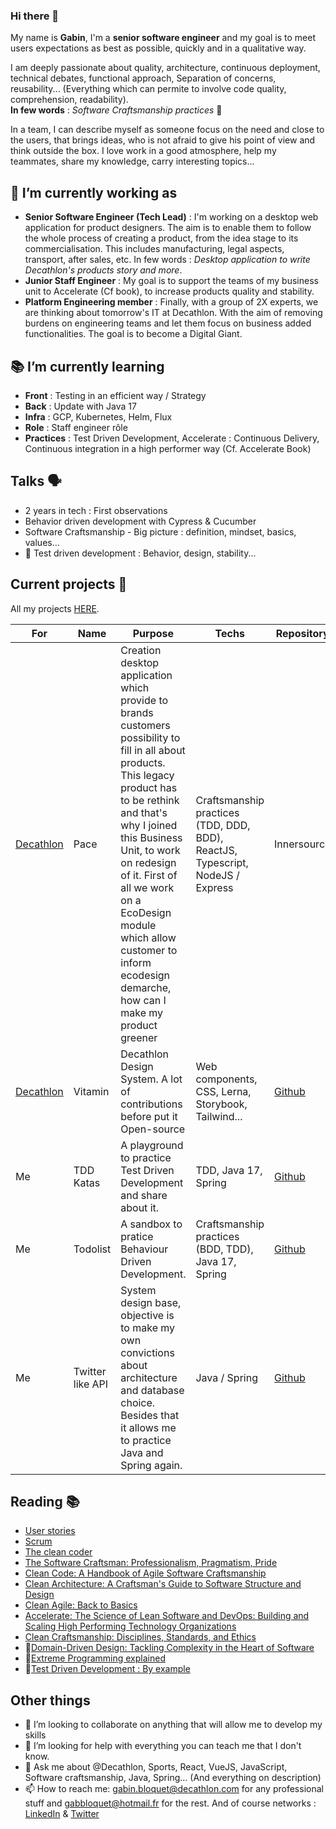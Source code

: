 ### Hi there 👋

My name is **Gabin**, I'm a **senior software engineer** and my goal is to meet users expectations as best as possible, quickly and in a qualitative way.  

I am deeply passionate about quality, architecture, continuous deployment, technical debates, functional approach, Separation of concerns, reusability... (Everything which can permite to involve code quality, comprehension, readability).  
**In few words** : *Software Craftsmanship practices* 🙂

In a team, I can describe myself as someone focus on the need and close to the users, that brings ideas, who is not afraid to give his point of view and think outside the box. I love work in a good atmosphere, help my teammates, share my knowledge, carry interesting topics...

## 🔭 I’m currently working as

- **Senior Software Engineer (Tech Lead)** : I'm working on a desktop web application for product designers. The aim is to enable them to follow the whole process of creating a product, from the idea stage to its commercialisation. This includes manufacturing, legal aspects, transport, after sales, etc. In few words : _Desktop application to write Decathlon's products story and more_.
- **Junior Staff Engineer** : My goal is to support the teams of my business unit to Accelerate (Cf book), to increase products quality and stability.
- **Platform Engineering member** : Finally, with a group of 2X experts, we are thinking about tomorrow's IT at Decathlon. With the aim of removing burdens on engineering teams and let them focus on business added functionalities. The goal is to become a Digital Giant.

## 📚 I’m currently learning

- **Front** : Testing in an efficient way / Strategy
- **Back** : Update with Java 17
- **Infra** : GCP, Kubernetes, Helm, Flux
- **Role** : Staff engineer rôle
- **Practices** : Test Driven Development, Accelerate : Continuous Delivery, Continuous integration in a high performer way (Cf. Accelerate Book)

## Talks 🗣

 - 2 years in tech : First observations
 - Behavior driven development with Cypress & Cucumber
 - Software Craftsmanship - Big picture : definition, mindset, basics, values…
 - 🚧 Test driven development : Behavior, design, stability...

## Current projects 🚧

All my projects [HERE](https://github.com/gabbloquet/gabbloquet/blob/master/projects.md).

For|Name|Purpose|Techs|Repository|Demo
--|--|-----|--|--|--
[Decathlon](https://www.decathlon.fr/)| Pace | Creation desktop application which provide to brands customers possibility to fill in all about products. This legacy product has to be rethink and that's why I joined this Business Unit, to work on redesign of it. First of all we work on a EcoDesign module which allow customer to inform ecodesign demarche, how can I make my product greener | Craftsmanship practices (TDD, DDD, BDD), ReactJS, Typescript, NodeJS / Express | Innersource | Innersource
[Decathlon](https://www.decathlon.fr/)| Vitamin | Decathlon Design System. A lot of contributions before put it Open-source | Web components, CSS, Lerna, Storybook, Tailwind... | [Github](https://github.com/Decathlon/vitamin-web) | [Decathlon Design](https://www.decathlon.design/)
Me| TDD Katas | A playground to practice Test Driven Development and share about it. | TDD, Java 17, Spring | [Github](https://github.com/gabbloquet/tdd-training) | [Readme](https://github.com/gabbloquet/tdd-training#readme)
Me | Todolist | A sandbox to pratice Behaviour Driven Development. | Craftsmanship practices (BDD, TDD), Java 17, Spring | [Github](https://github.com/gabbloquet/bdd-training) | Nothing for now
Me | Twitter like API | System design base, objective is to make my own convictions about architecture and database choice. Besides that it allows me to practice Java and Spring again.  | Java / Spring | [Github](https://github.com/gabbloquet/soft-twitter) | [Reports](https://github.com/gabbloquet/soft-twitter/blob/master/reports.md)


## Reading 📚

- [User stories](https://www.youtube.com/watch?v=iu1j9JTXAh4)
- [Scrum](https://www.youtube.com/watch?v=96cIbpiMSb0)
- [The clean coder](https://www.amazon.fr/Clean-Coder-Conduct-Professional-Programmers/dp/0137081073)
- [The Software Craftsman: Professionalism, Pragmatism, Pride](https://www.amazon.fr/Software-Craftsman-Professionalism-Pragmatism-Pride/dp/0134052501)
- [Clean Code: A Handbook of Agile Software Craftsmanship](https://www.amazon.fr/Clean-Code-Handbook-Software-Craftsmanship/dp/0132350882) 
- [Clean Architecture: A Craftsman's Guide to Software Structure and Design](https://www.amazon.fr/Clean-Architecture-Craftsmans-Software-Structure/dp/0134494164)
- [Clean Agile: Back to Basics](https://www.amazon.com/Clean-Agile-Basics-Robert-Martin/dp/0135781868)
- [Accelerate: The Science of Lean Software and DevOps: Building and Scaling High Performing Technology Organizations](https://www.google.fr/books/edition/Accelerate/Kax-DwAAQBAJ?hl=en&gbpv=1&printsec=frontcover)
- [Clean Craftsmanship: Disciplines, Standards, and Ethics](https://www.amazon.com/Clean-Craftsmanship-Disciplines-Standards-Ethics/dp/013691571X)
- 🚧[Domain-Driven Design: Tackling Complexity in the Heart of Software](https://www.amazon.fr/Domain-Driven-Design-Tackling-Complexity-Software/dp/0321125215)
- 🚧[Extreme Programming explained](https://images-eu.ssl-images-amazon.com/images/I/51iupjtHU%2BL._SY445_SX342_QL70_ML2_.jpg)
- 🚧[Test Driven Development : By example](https://www.amazon.fr/Test-Driven-Development-Kent-Beck/dp/0321146530)

## Other things

- 👯 I’m looking to collaborate on anything that will allow me to develop my skills
- 🤔 I’m looking for help with everything you can teach me that I don't know.
- 💬 Ask me about @Decathlon, Sports, React, VueJS, JavaScript, Software craftsmanship, Java, Spring... (And everything on description)
- 📫 How to reach me: gabin.bloquet@decathlon.com for any professional stuff and gabbloquet@hotmail.fr for the rest. And of course networks : [LinkedIn](https://www.linkedin.com/in/gabin-bloquet-65071a145/) & [Twitter](https://twitter.com/BloquetGabin)
